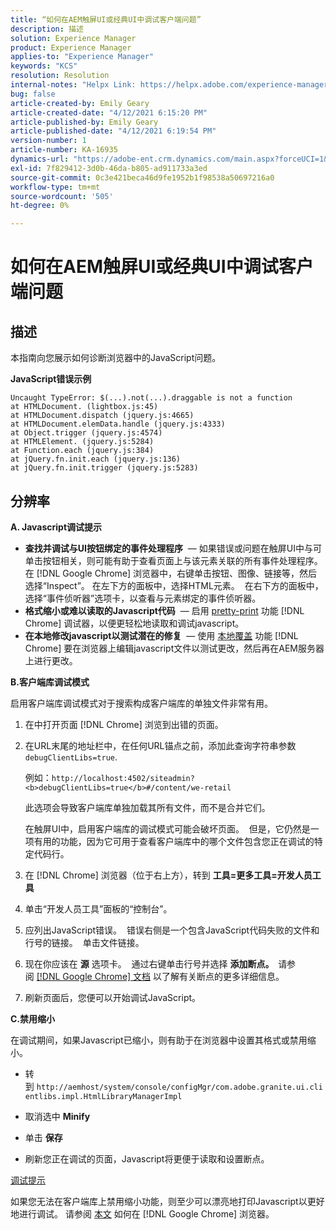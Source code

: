 ```yaml
---
title: “如何在AEM触屏UI或经典UI中调试客户端问题”
description: 描述
solution: Experience Manager
product: Experience Manager
applies-to: "Experience Manager"
keywords: "KCS"
resolution: Resolution
internal-notes: "Helpx Link: https://helpx.adobe.com/experience-manager/kb/How-to-debug-javascript-errors-in-AEM.html"
bug: false
article-created-by: Emily Geary
article-created-date: "4/12/2021 6:15:20 PM"
article-published-by: Emily Geary
article-published-date: "4/12/2021 6:19:54 PM"
version-number: 1
article-number: KA-16935
dynamics-url: "https://adobe-ent.crm.dynamics.com/main.aspx?forceUCI=1&pagetype=entityrecord&etn=knowledgearticle&id=2eb50a08-bb9b-eb11-b1ac-000d3a3680d8"
exl-id: 7f829412-3d0b-46da-b805-ad911733a3ed
source-git-commit: 0c3e421beca46d9fe1952b1f98538a50697216a0
workflow-type: tm+mt
source-wordcount: '505'
ht-degree: 0%

---
```


# 如何在AEM触屏UI或经典UI中调试客户端问题

## 描述


本指南向您展示如何诊断浏览器中的JavaScript问题。

<b>JavaScript错误示例</b>




```
Uncaught TypeError: $(...).not(...).draggable is not a function
at HTMLDocument. (lightbox.js:45)
at HTMLDocument.dispatch (jquery.js:4665)
at HTMLDocument.elemData.handle (jquery.js:4333)
at Object.trigger (jquery.js:4574)
at HTMLElement. (jquery.js:5284)
at Function.each (jquery.js:384)
at jQuery.fn.init.each (jquery.js:136)
at jQuery.fn.init.trigger (jquery.js:5283)
```



## 分辨率


<b>A. Javascript调试提示</b>

- <b>查找并调试与UI按钮绑定的事件处理程序</b>  — 如果错误或问题在触屏UI中与可单击按钮相关，则可能有助于查看页面上与该元素关联的所有事件处理程序。  在 [!DNL Google Chrome] 浏览器中，右键单击按钮、图像、链接等，然后选择“Inspect”。 在左下方的面板中，选择HTML元素。  在右下方的面板中，选择“事件侦听器”选项卡，以查看与元素绑定的事件侦听器。
- <b>格式缩小或难以读取的Javascript代码</b>  — 启用 [pretty-print](https://developers.google.com/web/tools/chrome-devtools/javascript/pretty-print) 功能 [!DNL Chrome] 调试器，以便更轻松地读取和调试javascript。
- <b>在本地修改javascript以测试潜在的修复</b>  — 使用 [本地覆盖](https://developers.google.com/web/updates/2018/01/devtools#overrides) 功能 [!DNL Chrome] 要在浏览器上编辑javascript文件以测试更改，然后再在AEM服务器上进行更改。


<b>B.客户端库调试模式</b>

启用客户端库调试模式对于搜索构成客户端库的单独文件非常有用。

1. 在中打开页面 [!DNL Chrome] 浏览到出错的页面。
2. 在URL末尾的地址栏中，在任何URL锚点之前，添加此查询字符串参数 `debugClientLibs=true`.

   例如：`http://localhost:4502/siteadmin?<b>debugClientLibs=true</b>#/content/we-retail`

   此选项会导致客户端库单独加载其所有文件，而不是合并它们。

   在触屏UI中，启用客户端库的调试模式可能会破坏页面。  但是，它仍然是一项有用的功能，因为它可用于查看客户端库中的哪个文件包含您正在调试的特定代码行。
3. 在 [!DNL Chrome] 浏览器（位于右上方），转到 <b>工具=更多工具=开发人员工具</b>
4. 单击“开发人员工具”面板的“控制台”。
5. 应列出JavaScript错误。  错误右侧是一个包含JavaScript代码失败的文件和行号的链接。  单击文件链接。
6. 现在你应该在 <b>源</b> 选项卡。  通过右键单击行号并选择 <b>添加断点。  </b>请参阅 [[!DNL Google Chrome] 文档](https://developers.google.com/web/tools/chrome-devtools/javascript/breakpoints) 以了解有关断点的更多详细信息。
7. 刷新页面后，您便可以开始调试JavaScript。


<b>C.禁用缩小</b>

在调试期间，如果Javascript已缩小，则有助于在浏览器中设置其格式或禁用缩小。

- 转到 `http://aemhost/system/console/configMgr/com.adobe.granite.ui.clientlibs.impl.HtmlLibraryManagerImpl`


- 取消选中 <b>Minify</b>


- 单击 <b>保存</b>


- 刷新您正在调试的页面，Javascript将更便于读取和设置断点。


<u>调试提示</u>

如果您无法在客户端库上禁用缩小功能，则至少可以漂亮地打印Javascript以更好地进行调试。 请参阅 [本文](https://developers.google.com/web/tools/chrome-devtools/javascript/pretty-print) 如何在 [!DNL Google Chrome] 浏览器。
